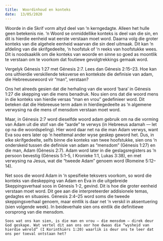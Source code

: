 ```yaml
---
title:  Woordinhoud en konteks
date:  13/05/2020
---
```


Woorde in die Skrif vorm altyd deel van ‘n kerngedagte. Alleen het hulle geen betekenis nie. ‘n Woord se onmiddellike konteks is deel van die sin, en dit is hierdie eenheid wat eerste verstaan moet word. Daarna volg die groter konteks van die algehele eenheid waarvan die sin deel uitmaak.  Dit kan ‘n afdeling van die skrifgedeelte, ‘n hoofstuk of ‘n reeks van hoofstukke wees. Dit is noodsaaklik om die konteks van woorde en sinne so goed as moontlik te verstaan om te voorkom dat foutiewe gevolgtrekkings gemaak word.

Vergelyk Génesis 1:27 met Génesis 2:7.  Lees dan Génesis 2:15–23. Hoe kan ons uithierdie verskillende teksverse en kontekste die definisie van adam, die Hebreeusewoord vir “man”, verstaan?

Ons het alreeds gesien dat die herhaling van die woord ‘bara’ in Génesis 1:27 die skepping van die mens benadruk.  Nou sien ons dat die woord mens in die konteks van hierdie versas “man en vrou” gedefinieer word. Dit beteken dat die Hebreeuse term adam in hierdiegedeelte as ‘n algemene verwysing na die mens of mensdom verstaan moet word.

Maar, in Génesis 2:7 word dieselfde woord adam gebruik om na die vorming van Adam uit die stof van die “aarde” te verwys (in Hebreeus adamah — let op na die woordspeling). Hier word daar net na die man Adam verwys, want Eva sou eers later op ‘n heeltemal ander wyse geskep geword het.  Dus, in elke skrifgedeelte, selfs binne die konteks van twee hoofstukke, sien ons ‘n onderskeid tussen die definisie van adam as “mensdom” (Génesis 1:27) en die man, Adam (Génesis 2:7). Adam word later in die geslagsregisters as ‘n persoon bevestig (Génesis 5:1–5, I Kronieke 1:1, Lukas 3:38), en met verwysing na Jesus, wat die “tweede Adam” genoem word (Romeine 5:12–14).

Net soos die woord Adam in ‘n spesifieke teksvers voorkom, so word die konteks van dieskepping van Adam en Eva in die uitgebreide Skeppingsverhaal soos in Génesis 1-2, gevind. Dit is hoe die groter eenheid verstaan moet word.  Dit gee aan die interpreteerder addisionele temas, gedagtes en situasies. Génesis 2:4–25 word soms die tweede skeppingsverhaal genoem, maar eintlik is daar net ‘n verskil in aksentuering (sien volgende week).  In beideverhale sien ons eintlik die definitiewe oorsprong van die mensdom.

`Soos wat ons kan sien, is die man en vrou – die mensdom – direk deur God geskape. Wat vertel dit aan ons oor hoe dwaas die “wysheid van hierdie wêreld” (I Korinthiërs 1:20) waarlik is deur ons te leer dat ons per toeval ontstaan het?`